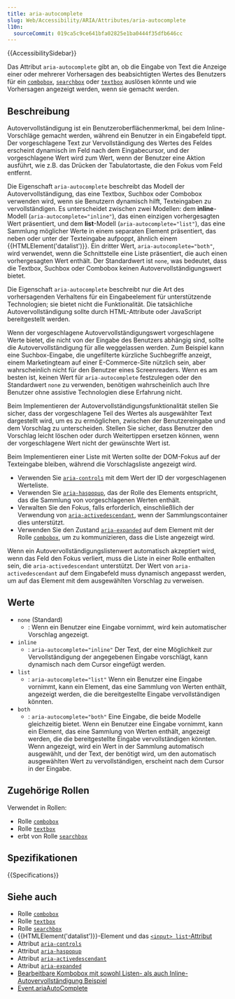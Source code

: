 ```yaml
---
title: aria-autocomplete
slug: Web/Accessibility/ARIA/Attributes/aria-autocomplete
l10n:
  sourceCommit: 019ca5c9ce641bfa02825e1ba0444f35dfb646cc
---
```


{{AccessibilitySidebar}}

Das Attribut `aria-autocomplete` gibt an, ob die Eingabe von Text die Anzeige einer oder mehrerer Vorhersagen des beabsichtigten Wertes des Benutzers für ein [`combobox`](/de/docs/Web/Accessibility/ARIA/Roles/combobox_role), [`searchbox`](/de/docs/Web/Accessibility/ARIA/Roles/searchbox_role) oder [`textbox`](/de/docs/Web/Accessibility/ARIA/Roles/textbox_role) auslösen könnte und wie Vorhersagen angezeigt werden, wenn sie gemacht werden.

## Beschreibung

Autovervollständigung ist ein Benutzeroberflächenmerkmal, bei dem Inline-Vorschläge gemacht werden, während ein Benutzer in ein Eingabefeld tippt. Der vorgeschlagene Text zur Vervollständigung des Wertes des Feldes erscheint dynamisch im Feld nach dem Eingabecursor, und der vorgeschlagene Wert wird zum Wert, wenn der Benutzer eine Aktion ausführt, wie z.B. das Drücken der Tabulatortaste, die den Fokus vom Feld entfernt.

Die Eigenschaft `aria-autocomplete` beschreibt das Modell der Autovervollständigung, das eine Textbox, Suchbox oder Combobox verwenden wird, wenn sie Benutzern dynamisch hilft, Texteingaben zu vervollständigen. Es unterscheidet zwischen zwei Modellen: dem **inline**-Modell (`aria-autocomplete="inline"`), das einen einzigen vorhergesagten Wert präsentiert, und dem **list**-Modell (`aria-autocomplete="list"`), das eine Sammlung möglicher Werte in einem separaten Element präsentiert, das neben oder unter der Texteingabe aufpoppt, ähnlich einem {{HTMLElement('datalist')}}. Ein dritter Wert, `aria-autocomplete="both"`, wird verwendet, wenn die Schnittstelle eine Liste präsentiert, die auch einen vorhergesagten Wert enthält. Der Standardwert ist `none`, was bedeutet, dass die Textbox, Suchbox oder Combobox keinen Autovervollständigungswert bietet.

Die Eigenschaft `aria-autocomplete` beschreibt nur die Art des vorhersagenden Verhaltens für ein Eingabeelement für unterstützende Technologien; sie bietet nicht die Funktionalität. Die tatsächliche Autovervollständigung sollte durch HTML-Attribute oder JavaScript bereitgestellt werden.

Wenn der vorgeschlagene Autovervollständigungswert vorgeschlagene Werte bietet, die nicht von der Eingabe des Benutzers abhängig sind, sollte die Autovervollständigung für alle weggelassen werden. Zum Beispiel kann eine Suchbox-Eingabe, die ungefilterte kürzliche Suchbegriffe anzeigt, einem Marketingteam auf einer E-Commerce-Site nützlich sein, aber wahrscheinlich nicht für den Benutzer eines Screenreaders. Wenn es am besten ist, keinen Wert für `aria-autocomplete` festzulegen oder den Standardwert `none` zu verwenden, benötigen wahrscheinlich auch Ihre Benutzer ohne assistive Technologien diese Erfahrung nicht.

Beim Implementieren der Autovervollständigungsfunktionalität stellen Sie sicher, dass der vorgeschlagene Teil des Wertes als ausgewählter Text dargestellt wird, um es zu ermöglichen, zwischen der Benutzereingabe und dem Vorschlag zu unterscheiden. Stellen Sie sicher, dass Benutzer den Vorschlag leicht löschen oder durch Weitertippen ersetzen können, wenn der vorgeschlagene Wert nicht der gewünschte Wert ist.

Beim Implementieren einer Liste mit Werten sollte der DOM-Fokus auf der Texteingabe bleiben, während die Vorschlagsliste angezeigt wird.

- Verwenden Sie [`aria-controls`](/de/docs/Web/Accessibility/ARIA/Attributes/aria-controls) mit dem Wert der ID der vorgeschlagenen Werteliste.
- Verwenden Sie [`aria-haspopup`](/de/docs/Web/Accessibility/ARIA/Attributes/aria-haspopup), das der Rolle des Elements entspricht, das die Sammlung von vorgeschlagenen Werten enthält.
- Verwalten Sie den Fokus, falls erforderlich, einschließlich der Verwendung von [`aria-activedescendant`](/de/docs/Web/Accessibility/ARIA/Attributes/aria-activedescendant), wenn der Sammlungscontainer dies unterstützt.
- Verwenden Sie den Zustand [`aria-expanded`](/de/docs/Web/Accessibility/ARIA/Attributes/aria-expanded) auf dem Element mit der Rolle [`combobox`](/de/docs/Web/Accessibility/ARIA/Roles/combobox_role), um zu kommunizieren, dass die Liste angezeigt wird.

Wenn ein Autovervollständigungslistenwert automatisch akzeptiert wird, wenn das Feld den Fokus verliert, muss die Liste in einer Rolle enthalten sein, die `aria-activedescendant` unterstützt. Der Wert von `aria-activedescendant` auf dem Eingabefeld muss dynamisch angepasst werden, um auf das Element mit dem ausgewählten Vorschlag zu verweisen.

## Werte

- `none` (Standard)
  - : Wenn ein Benutzer eine Eingabe vornimmt, wird kein automatischer Vorschlag angezeigt.
- `inline`
  - : `aria-autocomplete="inline"` Der Text, der eine Möglichkeit zur Vervollständigung der angegebenen Eingabe vorschlägt, kann dynamisch nach dem Cursor eingefügt werden.
- `list`
  - : `aria-autocomplete="list"` Wenn ein Benutzer eine Eingabe vornimmt, kann ein Element, das eine Sammlung von Werten enthält, angezeigt werden, die die bereitgestellte Eingabe vervollständigen könnten.
- `both`
  - : `aria-autocomplete="both"` Eine Eingabe, die beide Modelle gleichzeitig bietet. Wenn ein Benutzer eine Eingabe vornimmt, kann ein Element, das eine Sammlung von Werten enthält, angezeigt werden, die die bereitgestellte Eingabe vervollständigen könnten. Wenn angezeigt, wird ein Wert in der Sammlung automatisch ausgewählt, und der Text, der benötigt wird, um den automatisch ausgewählten Wert zu vervollständigen, erscheint nach dem Cursor in der Eingabe.

## Zugehörige Rollen

Verwendet in Rollen:

- Rolle [`combobox`](/de/docs/Web/Accessibility/ARIA/Roles/combobox_role)
- Rolle [`textbox`](/de/docs/Web/Accessibility/ARIA/Roles/textbox_role)
- erbt von Rolle [`searchbox`](/de/docs/Web/Accessibility/ARIA/Roles/searchbox_role)

## Spezifikationen

{{Specifications}}

## Siehe auch

- Rolle [`combobox`](/de/docs/Web/Accessibility/ARIA/Roles/combobox_role)
- Rolle [`textbox`](/de/docs/Web/Accessibility/ARIA/Roles/textbox_role)
- Rolle [`searchbox`](/de/docs/Web/Accessibility/ARIA/Roles/searchbox_role)
- {{HTMLElement('datalist')}}-Element und das [`<input> list`-Attribut](/de/docs/Web/HTML/Element/input#list)
- Attribut [`aria-controls`](/de/docs/Web/Accessibility/ARIA/Attributes/aria-controls)
- Attribut [`aria-haspopup`](/de/docs/Web/Accessibility/ARIA/Attributes/aria-haspopup)
- Attribut [`aria-activedescendant`](/de/docs/Web/Accessibility/ARIA/Attributes/aria-activedescendant)
- Attribut [`aria-expanded`](/de/docs/Web/Accessibility/ARIA/Attributes/aria-expanded)
- [Bearbeitbare Kombobox mit sowohl Listen- als auch Inline-Autovervollständigung Beispiel](https://www.w3.org/TR/wai-aria-practices-1.2/examples/combobox/combobox-autocomplete-both.html)
- [Event.ariaAutoComplete](/de/docs/Web/API/Element/ariaAutoComplete)
